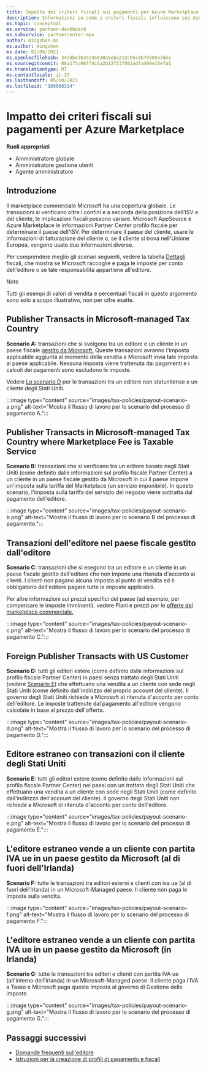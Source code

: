 ```yaml
---
title: Impatto dei criteri fiscali sui pagamenti per Azure Marketplace
description: Informazioni su come i criteri fiscali influiscono sui Azure Marketplace.
ms.topic: conceptual
ms.service: partner-dashboard
ms.subservice: partnercenter-mpn
author: mingshen-ms
ms.author: mingshen
ms.date: 02/09/2021
ms.openlocfilehash: 343db43633245030a5eba213cb5c8b79d09a7dee
ms.sourcegitcommit: 08a175c06ff4c6a2b12713f081adfa489e16e7a1
ms.translationtype: MT
ms.contentlocale: it-IT
ms.lasthandoff: 05/10/2021
ms.locfileid: "109686314"
---
```

# <a name="how-tax-policies-affect-payout-for-azure-marketplace"></a>Impatto dei criteri fiscali sui pagamenti per Azure Marketplace

**Ruoli appropriati**

- Amministratore globale
- Amministratore gestione utenti
- Agente amministratore

## <a name="introduction"></a>Introduzione

Il marketplace commerciale Microsoft ha una copertura globale. Le transazioni si verificano oltre i confini e a seconda della posizione dell'ISV e del cliente, le implicazioni fiscali possono variare. Microsoft AppSource e Azure Marketplace le informazioni Partner Center profilo fiscale per determinare il paese dell'ISV. Per determinare il paese del cliente, usare le informazioni di fatturazione del cliente o, se il cliente si trova nell'Unione Europea, vengono usate due informazioni diverse.

Per comprendere meglio gli scenari seguenti, vedere la tabella [Dettagli](tax-details-marketplace.md) fiscali, che mostra se Microsoft raccoglie e paga le imposte per conto dell'editore o se tale responsabilità appartiene all'editore.

> [!NOTE]
> Tutti gli esempi di valori di vendita e percentuali fiscali in questo argomento sono solo a scopo illustrativo, non per cifre esatte.

## <a name="publisher-transacts-in-microsoft-managed-tax-country"></a>Publisher Transacts in Microsoft-managed Tax Country

**Scenario A:** transazioni che si svolgono tra un editore e un cliente in un paese fiscale [gestito da Microsoft.](tax-details-marketplace.md#microsoft-managed-countries) Queste transazioni avranno l'imposta applicabile aggiunta al momento della vendita e Microsoft invia tale imposta al paese applicabile. Nessuna imposta viene trattenuta dai pagamenti e i calcoli dei pagamenti sono escludono le imposte.

Vedere [Lo scenario D](#foreign-publisher-transacts-with-us-customer) per le transazioni tra un editore non statunitense e un cliente degli Stati Uniti.

:::image type="content" source="images/tax-policies/payout-scenario-a.png" alt-text="Mostra il flusso di lavoro per lo scenario del processo di pagamento A.":::

## <a name="publisher-transacts-in-microsoft-managed-tax-country-where-marketplace-fee-is-taxable-service"></a>Publisher Transacts in Microsoft-managed Tax Country where Marketplace Fee is Taxable Service

**Scenario B:** transazioni che si verificano tra un editore basato negli Stati Uniti (come definito dalle informazioni sul profilo fiscale Partner Center) a un cliente in un paese fiscale gestito da Microsoft in cui il paese impone un'imposta sulla tariffa del Marketplace (un servizio imponibile). In questo scenario, l'imposta sulla tariffa del servizio del negozio viene sottratta dal pagamento dell'editore.

:::image type="content" source="images/tax-policies/payout-scenario-b.png" alt-text="Mostra il flusso di lavoro per lo scenario B del processo di pagamento.":::

## <a name="publisher-transacts-in-publisher-managed-tax-country"></a>Transazioni dell'editore nel paese fiscale gestito dall'editore

**Scenario C:** transazioni che si esegono tra un editore e un cliente in un paese fiscale gestito dall'editore che non impone una ritenuta d'acconto ai clienti. I clienti non pagano alcuna imposta al punto di vendita ed è obbligatorio dell'editore pagare tutte le imposte applicabili.

Per altre informazioni sui prezzi specifici del paese (ad esempio, per compensare le imposte imminenti), vedere Piani e prezzi per le [offerte del marketplace commerciale.](/azure/marketplace/plans-pricing#custom-prices)

:::image type="content" source="images/tax-policies/payout-scenario-c.png" alt-text="Mostra il flusso di lavoro per lo scenario del processo di pagamento C.":::

## <a name="foreign-publisher-transacts-with-us-customer"></a>Foreign Publisher Transacts with US Customer

**Scenario D:** tutti gli editori estere (come definito dalle informazioni sul profilo fiscale Partner Center) in paesi senza trattato degli Stati Uniti (vedere [Scenario E](#foreign-publisher-with-a-treaty-transacts-with-us-customer)) che effettuano una vendita a un cliente con sede negli Stati Uniti (come definito dall'indirizzo del proprio account del cliente). Il governo degli Stati Uniti richiede a Microsoft di ritenuta d'acconto per conto dell'editore. Le imposte trattenute dal pagamento all'editore vengono calcolate in base al prezzo dell'offerta.

:::image type="content" source="images/tax-policies/payout-scenario-d.png" alt-text="Mostra il flusso di lavoro per lo scenario del processo di pagamento D.":::

## <a name="foreign-publisher-with-a-treaty-transacts-with-us-customer"></a>Editore estraneo con transazioni con il cliente degli Stati Uniti

**Scenario E:** tutti gli editori estere (come definito dalle informazioni sul profilo fiscale Partner Center) nei paesi con un trattato degli Stati Uniti che effettuano una vendita a un cliente con sede negli Stati Uniti (come definito dall'indirizzo dell'account del cliente). Il governo degli Stati Uniti non richiede a Microsoft di ritenuta d'acconto per conto dell'editore.

:::image type="content" source="images/tax-policies/payout-scenario-e.png" alt-text="Mostra il flusso di lavoro per lo scenario del processo di pagamento E.":::

## <a name="foreign-publisher-sells-to-an-eu-vat-registered-customer-in-a-microsoft-managed-country-outside-ireland"></a>L'editore estraneo vende a un cliente con partita IVA ue in un paese gestito da Microsoft (al di fuori dell'Irlanda)

**Scenario F:** tutte le transazioni tra editori esterni e clienti con iva ue (al di fuori dell'Irlanda) in un Microsoft-Managed paese. Il cliente non paga le imposte sulla vendita.

:::image type="content" source="images/tax-policies/payout-scenario-f.png" alt-text="Mostra il flusso di lavoro per lo scenario del processo di pagamento F.":::

## <a name="foreign-publisher-sells-to-an-eu-vat-registered-customer-in-a-microsoft-managed-country-in-ireland"></a>L'editore estraneo vende a un cliente con partita IVA ue in un paese gestito da Microsoft (in Irlanda)

**Scenario G:** tutte le transazioni tra editori e clienti con partita IVA ue (all'interno dell'Irlanda) in un Microsoft-Managed paese. Il cliente paga l'IVA a Tasso e Microsoft paga questa imposta al governo di Gestione delle imposte.

:::image type="content" source="images/tax-policies/payout-scenario-g.png" alt-text="Mostra il flusso di lavoro per lo scenario del processo di pagamento G.":::

## <a name="next-steps"></a>Passaggi successivi

- [Domande frequenti sull'editore](/azure/marketplace/marketplace-faq-publisher-guide)
- [Istruzioni per la creazione di profili di pagamento e fiscali](./set-up-your-payout-account.md?context=%2fazure%2fmarketplace%2fcontext%2fcontext#create-a-payment-profile)